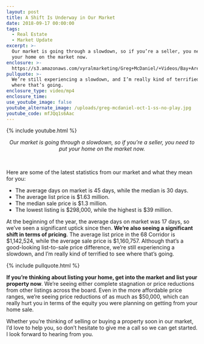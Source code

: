 ```yaml
---
layout: post
title: A Shift Is Underway in Our Market
date: 2018-09-17 00:00:00
tags:
  - Real Estate
  - Market Update
excerpt: >-
  Our market is going through a slowdown, so if you’re a seller, you need to put
  your home on the market now.
enclosure: >-
  https://s3.amazonaws.com/vyralmarketing/Greg+McDaniel/+Videos/Bay+Area+Real+Estate+Agent+-+A+Shift+Is+Underway+in+Our+Market.mp4
pullquote: >-
  We’re still experiencing a slowdown, and I’m really kind of terrified to see
  where that’s going.
enclosure_type: video/mp4
enclosure_time:
use_youtube_image: false
youtube_alternate_image: /uploads/greg-mcdaniel-oct-1-ss-no-play.jpg
youtube_code: mfJQq1s6Aac
---
```


{% include youtube.html %}

<center><em>Our market is going through a slowdown, so if you&rsquo;re a seller, you need to put your home on the market now.</em></center>

&nbsp;

Here are some of the latest statistics from our market and what they mean for you:

* The average days on market is 45 days, while the median is 30 days.
* The average list price is $1.63 million.
* The median sale price is $1.3 million.
* The lowest listing is $298,000, while the highest is $39 million.

At the beginning of the year, the average days on market was 17 days, so we’ve seen a significant uptick since then. **We’re also seeing a significant shift in terms of pricing**. The average list price in the 68 Corridor is $1,142,524, while the average sale price is $1,160,757. Although that’s a good-looking list-to-sale price difference, we’re still experiencing a slowdown, and I’m really kind of terrified to see where that’s going.

{% include pullquote.html %}

**If you’re thinking about listing your home, get into the market and list your property now**. We’re seeing either complete stagnation or price reductions from other listings across the board. Even in the more affordable price ranges, we’re seeing price reductions of as much as $50,000, which can really hurt you in terms of the equity you were planning on getting from your home sale.

Whether you’re thinking of selling or buying a property soon in our market, I’d love to help you, so don’t hesitate to give me a call so we can get started. I look forward to hearing from you.